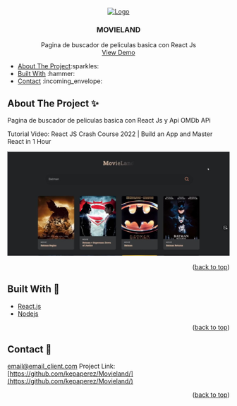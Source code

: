 <div id="top"></div>

<!-- PROJECT LOGO -->
<br />
<div align="center">
  <a href="https://github.com/github_username/repo_name">
    <img src="https://talent2win.com/wp-content/uploads/2021/09/LogoDefault.png" alt="Logo" width="80" height="80">
  </a>

<h3 align="center">MOVIELAND</h3>

  <p align="center">
   Pagina de buscador de peliculas basica con React Js 
    <br />
    <a href="https://github.com/github_username/repo_name">View Demo</a>
  </p>
</div>


<!-- TABLE OF CONTENTS -->
<div>
  <ul>
    <li>
     <a href="#about-the-project">About The Project</a>:sparkles:
     </li>
     <li>
     <a href="#built-with-hammer">Built With</a>  :hammer: 
    </li>
   <li>
   <a href="#contact-incoming_envelope">Contact</a>   :incoming_envelope: 
  </li>
    </ul>
</div>



<!-- ABOUT THE PROJECT -->
##  About The Project :sparkles:
<p>
  <p>Pagina de buscador de peliculas basica con React Js y Api OMDb APi</p>
  <p>Tutorial Video: React JS Crash Course 2022 | Build an App and Master React in 1 Hour</p>
</p>

[![Product Name Screen Shot][product-screenshot]](https://example.com)

<!--Here's a blank template to get started: To avoid retyping too much info. Do a search and replace with your text editor for the following: `github_username`, `repo_name`, `twitter_handle`, `linkedin_username`, `email_client`, `email`, `project_title`, `project_description`*-->

<p align="right">(<a href="#top">back to top</a>)</p>



## Built With :hammer: 

* [React.js](https://reactjs.org/)
* [Nodejs](https://nodejs.org/)


<p align="right">(<a href="#top">back to top</a>)</p>


<!-- CONTACT -->
## Contact :incoming_envelope: 

email@email_client.com
Project Link: [https://github.com/kepaperez/Movieland/](https://github.com/kepaperez/Movieland/)

<p align="right">(<a href="#top">back to top</a>)</p>




<!-- MARKDOWN LINKS & IMAGES -->
<!-- https://www.markdownguide.org/basic-syntax/#reference-style-links -->
[product-screenshot]: /Captura.JPG

